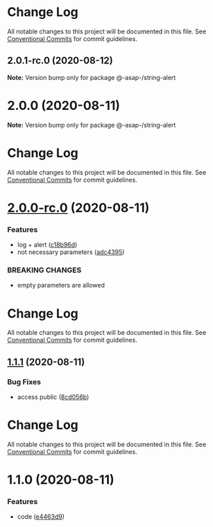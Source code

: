 # Change Log

All notable changes to this project will be documented in this file.
See [Conventional Commits](https://conventionalcommits.org) for commit guidelines.

## 2.0.1-rc.0 (2020-08-12)

**Note:** Version bump only for package @-asap-/string-alert





# 2.0.0 (2020-08-11)

**Note:** Version bump only for package @-asap-/string-alert





# Change Log

All notable changes to this project will be documented in this file. See
[Conventional Commits](https://conventionalcommits.org) for commit guidelines.

# [2.0.0-rc.0](https://github.com/AlexSav94/lerna-ci-example/compare/@-asap-/string-alert@1.1.1...@-asap-/string-alert@2.0.0-rc.0) (2020-08-11)

### Features

- log + alert
  ([c18b96d](https://github.com/AlexSav94/lerna-ci-example/commit/c18b96d2307f53bbafff03648c222f70d73aa91f))
- not necessary parameters
  ([adc4395](https://github.com/AlexSav94/lerna-ci-example/commit/adc43958ffe5b5eed5b4d160e35b4da6550f4958))

### BREAKING CHANGES

- empty parameters are allowed

# Change Log

All notable changes to this project will be documented in this file. See
[Conventional Commits](https://conventionalcommits.org) for commit guidelines.

## [1.1.1](https://github.com/AlexSav94/lerna-ci-example/compare/@-asap-/string-alert@1.1.0...@-asap-/string-alert@1.1.1) (2020-08-11)

### Bug Fixes

- access public
  ([8cd056b](https://github.com/AlexSav94/lerna-ci-example/commit/8cd056b10477438dccaf36472aae71d24e6ec8a6))

# Change Log

All notable changes to this project will be documented in this file. See
[Conventional Commits](https://conventionalcommits.org) for commit guidelines.

# 1.1.0 (2020-08-11)

### Features

- code
  ([e4463d9](https://github.com/AlexSav94/lerna-ci-example/commit/e4463d997aac42e61cd7c46a023c2a825e55649b))
